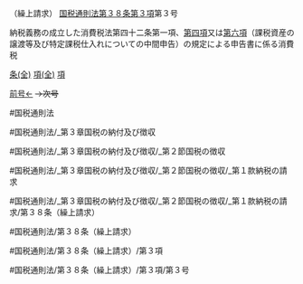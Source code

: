 （繰上請求）
[国税通則法第３８条第３項](国税通則法＿＿＿＿＿第３８条第３項)第３号

納税義務の成立した消費税法第四十二条第一項、[第四項](国税通則法＿＿＿＿＿第３８条第４項)又は[第六項](国税通則法＿＿＿＿＿第３８条第６項)（課税資産の譲渡等及び特定課税仕入れについての中間申告）の規定による申告書に係る消費税

[条(全)](国税通則法＿＿＿＿＿第３８条_.md)    [項(全)](国税通則法＿＿＿＿＿第３８条第３項_.md)    [項](国税通則法＿＿＿＿＿第３８条第３項.md)

[前号←](国税通則法＿＿＿＿＿第３８条第３項第２号.md)  ~~→次号~~

#国税通則法

#国税通則法/_第３章国税の納付及び徴収

#国税通則法/_第３章国税の納付及び徴収/_第２節国税の徴収

#国税通則法/_第３章国税の納付及び徴収/_第２節国税の徴収/_第１款納税の請求

#国税通則法/_第３章国税の納付及び徴収/_第２節国税の徴収/_第１款納税の請求/第３８条（繰上請求）

#国税通則法/第３８条（繰上請求）

#国税通則法/第３８条（繰上請求）/第３項

#国税通則法/第３８条（繰上請求）/第３項/第３号

